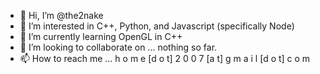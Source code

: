 - 👋 Hi, I’m @the2nake
- 👀 I’m interested in C++, Python, and Javascript (specifically Node)
- 🌱 I’m currently learning OpenGL in C++
- 💞️ I’m looking to collaborate on ... nothing so far.
- 📫 How to reach me ... h o m e [d o t] 2 0 0 7 [a t] g m a i l [d o t] c o m

<!---
the2nake/the2nake is a ✨ special ✨ repository because its `README.md` (this file) appears on your GitHub profile.
You can click the Preview link to take a look at your changes.
--->
